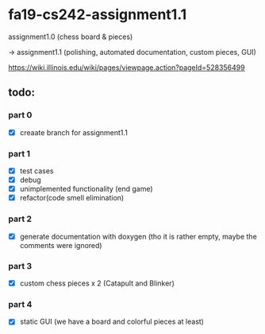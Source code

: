 # fa19-cs242-assignment1.1

assignment1.0 (chess board & pieces)

-> assignment1.1 (polishing, automated documentation, custom pieces, GUI)

https://wiki.illinois.edu/wiki/pages/viewpage.action?pageId=528356499
	
## todo:
### part 0
- [x] creaate branch for assignment1.1

### part 1

- [x] test cases
- [x] debug
- [x] unimplemented functionality (end game)
- [x] refactor(code smell elimination)

### part 2
- [x] generate documentation with doxygen (tho it is rather empty, maybe the comments were ignored)

### part 3
- [x] custom chess pieces x 2 (Catapult and Blinker)

### part 4
- [x] static GUI (we have a board and colorful pieces at least)


